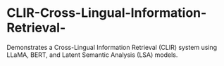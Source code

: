# CLIR-Cross-Lingual-Information-Retrieval-
Demonstrates a Cross-Lingual Information Retrieval (CLIR) system using LLaMA, BERT, and Latent Semantic Analysis (LSA) models.
